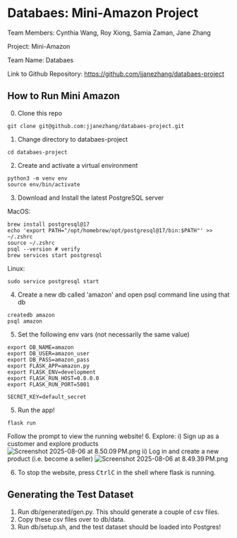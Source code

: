 # Databaes: Mini-Amazon Project

Team Members: Cynthia Wang, Roy Xiong, Samia Zaman, Jane Zhang

Project: Mini-Amazon

Team Name: Databaes

Link to Github Repository: https://github.com/jjanezhang/databaes-project

## How to Run Mini Amazon
0. Clone this repo
```
git clone git@github.com:jjanezhang/databaes-project.git
```

1. Change directory to databaes-project
```
cd databaes-project
```

2. Create and activate a virtual environment
```
python3 -m venv env
source env/bin/activate
```

3. Download and Install the latest PostgreSQL server

MacOS:
```
brew install postgresql@17
echo 'export PATH="/opt/homebrew/opt/postgresql@17/bin:$PATH"' >> ~/.zshrc
source ~/.zshrc
psql --version # verify
brew services start postgresql
```

Linux:
```
sudo service postgresql start
```

4. Create a new db called 'amazon' and open psql command line using that db

```commandline
createdb amazon
psql amazon
```

5. Set the following env vars (not necessarily the same value)
```
export DB_NAME=amazon     
export DB_USER=amazon_user
export DB_PASS=amazon_pass
export FLASK_APP=amazon.py
export FLASK_ENV=development
export FLASK_RUN_HOST=0.0.0.0
export FLASK_RUN_PORT=5001 

SECRET_KEY=default_secret
```

5. Run the app!
```
flask run
```
Follow the prompt to view the running website!
6. Explore:
i) Sign up as a customer and explore products
![Screenshot 2025-08-06 at 8.50.09 PM.png](../../../../../var/folders/z1/s419t3bj1ws4917vrtpdcflm0000gn/T/TemporaryItems/NSIRD_screencaptureui_fpb4u5/Screenshot%202025-08-06%20at%208.50.09%E2%80%AFPM.png)
ii) Log in and create a new product (i.e. become a seller)
![Screenshot 2025-08-06 at 8.49.39 PM.png](../../../../../var/folders/z1/s419t3bj1ws4917vrtpdcflm0000gn/T/TemporaryItems/NSIRD_screencaptureui_wDlD1g/Screenshot%202025-08-06%20at%208.49.39%E2%80%AFPM.png)

6. To stop the website, press <kbd>Ctrl</kbd><kbd>C</kbd> in the shell where flask is running.


## Generating the Test Dataset

1. Run db/generated/gen.py. This should generate a couple of csv files.
2. Copy these csv files over to db/data.
3. Run db/setup.sh, and the test dataset should be loaded into Postgres!
